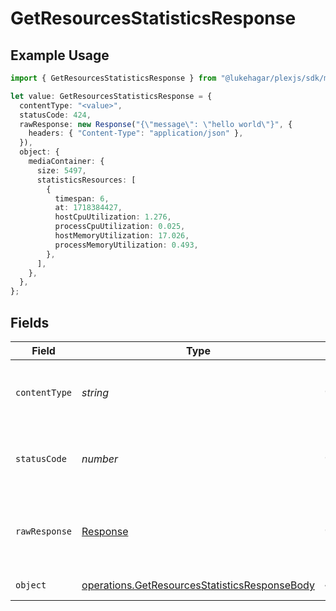 # GetResourcesStatisticsResponse

## Example Usage

```typescript
import { GetResourcesStatisticsResponse } from "@lukehagar/plexjs/sdk/models/operations";

let value: GetResourcesStatisticsResponse = {
  contentType: "<value>",
  statusCode: 424,
  rawResponse: new Response("{\"message\": \"hello world\"}", {
    headers: { "Content-Type": "application/json" },
  }),
  object: {
    mediaContainer: {
      size: 5497,
      statisticsResources: [
        {
          timespan: 6,
          at: 1718384427,
          hostCpuUtilization: 1.276,
          processCpuUtilization: 0.025,
          hostMemoryUtilization: 17.026,
          processMemoryUtilization: 0.493,
        },
      ],
    },
  },
};
```

## Fields

| Field                                                                                                                 | Type                                                                                                                  | Required                                                                                                              | Description                                                                                                           |
| --------------------------------------------------------------------------------------------------------------------- | --------------------------------------------------------------------------------------------------------------------- | --------------------------------------------------------------------------------------------------------------------- | --------------------------------------------------------------------------------------------------------------------- |
| `contentType`                                                                                                         | *string*                                                                                                              | :heavy_check_mark:                                                                                                    | HTTP response content type for this operation                                                                         |
| `statusCode`                                                                                                          | *number*                                                                                                              | :heavy_check_mark:                                                                                                    | HTTP response status code for this operation                                                                          |
| `rawResponse`                                                                                                         | [Response](https://developer.mozilla.org/en-US/docs/Web/API/Response)                                                 | :heavy_check_mark:                                                                                                    | Raw HTTP response; suitable for custom response parsing                                                               |
| `object`                                                                                                              | [operations.GetResourcesStatisticsResponseBody](../../../sdk/models/operations/getresourcesstatisticsresponsebody.md) | :heavy_minus_sign:                                                                                                    | Resource Statistics                                                                                                   |